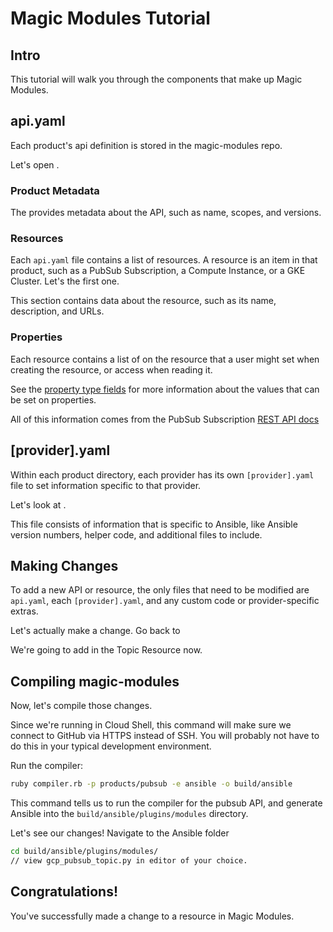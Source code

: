 <!---
Note: This tutorial is meant for Google Cloud Shell, and can be opened by going to
https://console.cloud.google.com/cloudshell/open?git_repo=https://github.com/GoogleCloudPlatform/magic-modules&tutorial=TUTORIAL.md
--->
# Magic Modules Tutorial

<!-- TODO: analytics id? -->
<walkthrough-author name="danahoffman@google.com" tutorialName="Magic Modules Tutorial" repositoryUrl="https://github.com/GoogleCloudPlatform/magic-modules"></walkthrough-author>

## Intro

This tutorial will walk you through the components that make up Magic Modules.

## api.yaml

Each product's api definition is stored in the magic-modules repo.

Let's open
<walkthrough-editor-open-file filePath="magic-modules/products/pubsub/api.yaml"
                              text="products/pubsub/api.yaml">
</walkthrough-editor-open-file>.

### Product Metadata

The
<walkthrough-editor-select-regex filePath="magic-modules/products/pubsub/api.yaml"
                                 regex="!ruby/object:Api::Product"
                                 text="top section">
</walkthrough-editor-select-regex>
provides metadata about the API, such as name, scopes, and versions.

### Resources

Each `api.yaml` file contains a list of resources. A resource is an item in that product,
such as a PubSub Subscription, a Compute Instance, or a GKE Cluster.
Let's
<walkthrough-editor-select-regex filePath="magic-modules/products/pubsub/api.yaml"
                                 regex="!ruby/object:Api::Resource"
                                 text="look at">
</walkthrough-editor-select-regex>
the first one.

This section contains data about the resource, such as its name, description, and URLs.

### Properties

Each resource contains a list of
<walkthrough-editor-select-regex filePath="magic-modules/products/pubsub/api.yaml"
                                 regex="properties:"
                                 text="properties">
</walkthrough-editor-select-regex>
on the resource that a user might set when creating the resource, or access when reading it.

See the [property type fields](https://github.com/GoogleCloudPlatform/magic-modules/blob/master/api/resource.rb#L22)
for more information about the values that can be set on properties.

All of this information comes from the PubSub Subscription [REST API docs](https://cloud.google.com/pubsub/docs/reference/rest/v1/projects.subscriptions)

## [provider].yaml

Within each product directory, each provider has its own `[provider].yaml` file to set information
specific to that provider.

Let's look at
<walkthrough-editor-open-file filePath="magic-modules/products/pubsub/ansible.yaml"
                              text="products/pubsub/ansible.yaml">
</walkthrough-editor-open-file>.

This file consists of information that is specific to Ansible, like Ansible version numbers,
helper code, and additional files to include.

## Making Changes

To add a new API or resource, the only files that need to be modified are `api.yaml`, each
`[provider].yaml`, and any custom code or provider-specific extras.

Let's actually make a change. Go back to
<walkthrough-editor-open-file filePath="magic-modules/products/pubsub/api.yaml"
                              text="products/pubsub/api.yaml">
</walkthrough-editor-open-file>

We're going to add in the Topic Resource now.

## Compiling magic-modules

Now, let's compile those changes.

Since we're running in Cloud Shell, this command will make sure we connect to GitHub via HTTPS
instead of SSH. You will probably not have to do this in your typical development environment.

Run the compiler:
```bash
ruby compiler.rb -p products/pubsub -e ansible -o build/ansible
```

This command tells us to run the compiler for the pubsub API, and generate Ansible into the
`build/ansible/plugins/modules` directory.

Let's see our changes! Navigate to the Ansible folder
```bash
cd build/ansible/plugins/modules/
// view gcp_pubsub_topic.py in editor of your choice.
```

## Congratulations!

<walkthrough-conclusion-trophy></walkthrough-conclusion-trophy>

You've successfully made a change to a resource in Magic Modules.
